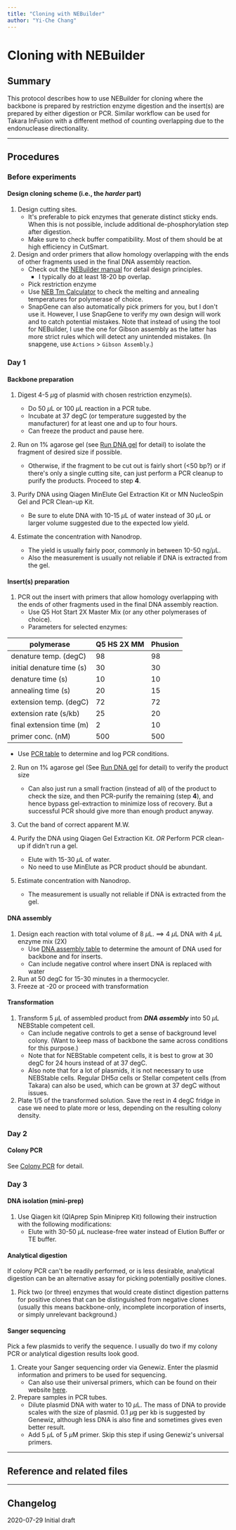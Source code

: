 ```yaml
---
title: "Cloning with NEBuilder"
author: "Yi-Che Chang"
---
```


# Cloning with NEBuilder 

## Summary
This protocol describes how to use NEBuilder for cloning where the backbone is prepared by restriction enzyme digestion and the insert(s) are prepared by either digestion or PCR. Similar workflow can be used for Takara InFusion with a different method of counting overlapping due to the endonuclease directionality.

---

## Procedures

### Before experiments
#### Design cloning scheme (i.e., the *harder* part)
1. Design cutting sites.
    - It's preferable to pick enzymes that generate distinct sticky ends. When this is not possible, include additional de-phosphorylation step after digestion.
    - Make sure to check buffer compatibility. Most of them should be at high efficiency in CutSmart.
2. Design and order primers that allow homology overlapping with the ends of other fragments used in the final DNA assembly reaction.
    - Check out the [NEBuilder manual](asset/nebuilder.pdf) for detail design principles.
      - I typically do at least 18-20 bp overlap.
    - Pick restriction enzyme
    - Use [NEB Tm Calculator](https://tmcalculator.neb.com/#!/main) to check the melting and annealing temperatures for polymerase of choice.
    - SnapGene can also automatically pick primers for you, but I don't use it. However, I use SnapGene to verify my own design will work and to catch potential mistakes. Note that instead of using the tool for NEBuilder, I use the one for Gibson assembly as the latter has more strict rules which will detect any unintended mistakes. (In snapgene, use `Actions` > `Gibson Assembly`.)

### Day 1

#### Backbone preparation
1. Digest 4-5 $\mu$g of plasmid with chosen restriction enzyme(s).
    - Do 50 $\mu$L or 100 $\mu$L reaction in a PCR tube.
    - Incubate at 37 degC (or temperature suggested by the manufacturer) for at least one and up to four hours.
    - Can freeze the product and pause here.
2. Run on 1% agarose gel (see [Run DNA gel](protocol-003.md) for detail) to isolate the fragment of desired size if possible.
  
    - Otherwise, if the fragment to be cut out is fairly short (<50 bp?) or if there's only a single cutting site, can just perform a PCR cleanup to purify the products. Proceed to step **4**.
3. Purify DNA using Qiagen MinElute Gel Extraction Kit or MN NucleoSpin Gel and PCR Clean-up Kit.
  
    - Be sure to elute DNA with 10-15 $\mu$L of water instead of 30 $\mu$L or larger volume suggested due to the expected low yield.
4. Estimate the concentration with Nanodrop.
    - The yield is usually fairly poor, commonly in between 10-50 ng/$\mu$L.
    - Also the measurement is usually not reliable if DNA is extracted from the gel.
    
    

#### Insert(s) preparation
1. PCR out the insert with primers that allow homology overlapping with the ends of other fragments used in the final DNA assembly reaction.
    - Use Q5 Hot Start 2X Master Mix (or any other polymerases of choice).
    - Parameters for selected enzymes:

|         polymerase        | Q5 HS 2X MM | Phusion |
|---------------------------|-------------|---------|
| denature temp. (degC)     |          98 |      98 |
| initial denature time (s) |          30 |      30 |
| denature time (s)         |          10 |      10 |
| annealing time (s)        |          20 |      15 |
| extension temp. (degC)    |          72 |      72 |
| extension rate (s/kb)     |          25 |      20 |
| final extension time (m)  |           2 |      10 |
| primer conc. (nM)         |         500 |     500 |

- Use [PCR table](https://docs.google.com/spreadsheets/d/1Z0tTnK_r0xnXMjnLNWMSjo8pxUXNh8B8lLa8x3JgxPM/edit?usp=sharing) to determine and log PCR conditions.

2. Run on 1% agarose gel (See [Run DNA gel](protocol-003.md) for detail) to verify the product size
  
    - Can also just run a small fraction (instead of all) of the product to check the size, and then PCR-purify the remaining (step **4**), and hence bypass gel-extraction to minimize loss of recovery. But a successful PCR should give more than enough product anyway.
3. Cut the band of correct apparent M.W.
4. Purify the DNA using Qiagen Gel Extraction Kit. _OR_ Perform PCR clean-up if didn't run a gel.
      - Elute with 15-30 $\mu$L of water.
      - No need to use MinElute as PCR product should be abundant.
5. Estimate concentration with Nanodrop.
   
      - The measurement is usually not reliable if DNA is extracted from the gel.
      
      

#### DNA assembly
1. Design each reaction with total volume of 8 $\mu$L. $\implies$ 4 $\mu$L DNA with 4 $\mu$L enzyme mix (2X)
    - Use [DNA assembly table](https://docs.google.com/spreadsheets/d/10S_Dq_-SBXHTpujz3SK8XRsMYCPX10S7KBpKczKHJd4/edit?usp=sharing) to determine the amount of DNA used for backbone and for inserts.
    - Can include negative control where insert DNA is replaced with water
2. Run at 50 degC for 15-30 minutes in a thermocycler.
3. Freeze at -20 or proceed with transformation



#### Transformation
1. Transform 5 $\mu$L of assembled product from _**DNA assembly**_ into 50 $\mu$L NEBStable competent cell.
    - Can include negative controls to get a sense of background level colony. (Want to keep mass of backbone the same across conditions for this purpose.)
    - Note that for NEBStable competent cells, it is best to grow at 30 degC for 24 hours instead of at 37 degC.
    - Also note that for a lot of plasmids, it is not necessary to use NEBStable cells. Regular DH5$\alpha$ cells or Stellar competent cells (from Takara) can also be used, which can be grown at 37 degC without issues.
2. Plate 1/5 of the transformed solution. Save the rest in 4 degC fridge in case we need to plate more or less, depending on the resulting colony density.




### Day 2

#### Colony PCR
See [Colony PCR](protocol-002.md) for detail.



### Day 3

#### DNA isolation (mini-prep)

1. Use Qiagen kit (QIAprep Spin Miniprep Kit) following their instruction with the following modifications:
    - Elute with 30-50 $\mu$L nuclease-free water instead of Elution Buffer or TE buffer.

#### Analytical digestion

If colony PCR can't be readily performed, or is less desirable, analytical digestion can be an alternative assay for picking potentially positive clones.

1. Pick two (or three) enzymes that would create distinct digestion patterns for positive clones that can be distinguished from negative clones (usually this means backbone-only, incomplete incorporation of inserts, or simply unrelevant background.)


#### Sanger sequencing

Pick a few plasmids to verify the sequence. I usually do two if my colony PCR or analytical digestion results look good.

1. Create your Sanger sequencing order via Genewiz. Enter the plasmid information and primers to be used for sequencing.
    - Can also use their universal primers, which can be found on their website [here](https://www.genewiz.com/en/Public/Resources/Free-Universal-Primers).
2. Prepare samples in PCR tubes.
    - Dilute plasmid DNA with water to 10 $\mu$L. The mass of DNA to provide scales with the size of plasmid. 0.1 $\mu$g per kb is suggested by Genewiz, although less DNA is also fine and sometimes gives even better result.
    - Add 5 $\mu$L of 5 $\mu$M primer. Skip this step if using Genewiz's universal primers.





---

## Reference and related files

---

## Changelog

2020-07-29 Initial draft